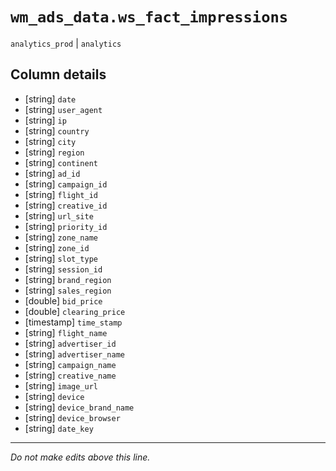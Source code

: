 # `wm_ads_data.ws_fact_impressions`
`analytics_prod` | `analytics`

## Column details
* [string]    `date`
* [string]    `user_agent`
* [string]    `ip`
* [string]    `country`
* [string]    `city`
* [string]    `region`
* [string]    `continent`
* [string]    `ad_id`
* [string]    `campaign_id`
* [string]    `flight_id`
* [string]    `creative_id`
* [string]    `url_site`
* [string]    `priority_id`
* [string]    `zone_name`
* [string]    `zone_id`
* [string]    `slot_type`
* [string]    `session_id`
* [string]    `brand_region`
* [string]    `sales_region`
* [double]    `bid_price`
* [double]    `clearing_price`
* [timestamp] `time_stamp`
* [string]    `flight_name`
* [string]    `advertiser_id`
* [string]    `advertiser_name`
* [string]    `campaign_name`
* [string]    `creative_name`
* [string]    `image_url`
* [string]    `device`
* [string]    `device_brand_name`
* [string]    `device_browser`
* [string]    `date_key`

-------------------------------------------------------------------------------
*Do not make edits above this line.*
